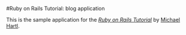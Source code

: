#Ruby on Rails Tutorial: blog application

This is the sample application for
the [*Ruby on Rails Tutorial*](http://railstutorial.org/)
by [Michael Hartl](http://michaelhartl.com/).

